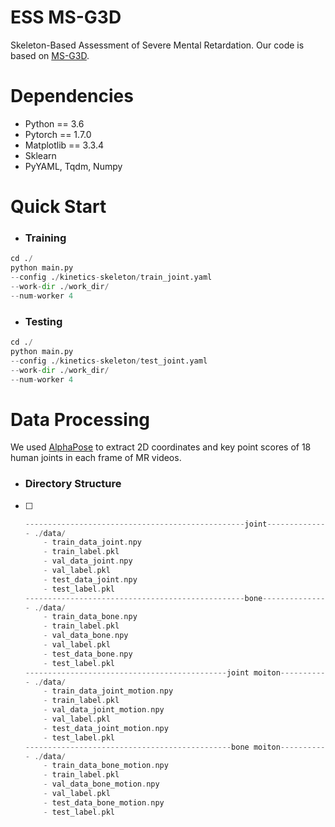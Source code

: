 # ESS MS-G3D
Skeleton-Based Assessment of Severe Mental Retardation. Our code is based on [MS-G3D](https://github.com/kenziyuliu/MS-G3D.git).

# Dependencies
* Python == 3.6
* Pytorch == 1.7.0
* Matplotlib == 3.3.4
* Sklearn 
* PyYAML, Tqdm, Numpy
# Quick Start
- ### Training

```python
cd ./
python main.py 
--config ./kinetics-skeleton/train_joint.yaml 
--work-dir ./work_dir/ 
--num-worker 4
```

- ### Testing

```python
cd ./
python main.py 
--config ./kinetics-skeleton/test_joint.yaml 
--work-dir ./work_dir/ 
--num-worker 4
```

# Data Processing

We used [AlphaPose](https://github.com/WildflowerSchools/AlphaPose) to extract 2D coordinates and key point scores of 18 human joints in each frame of MR videos.

- ### Directory Structure

- [ ] ```c
  -------------------------------------------------joint---------------------------------------------------
  - ./data/
      - train_data_joint.npy
      - train_label.pkl
      - val_data_joint.npy
      - val_label.pkl
      - test_data_joint.npy
      - test_label.pkl
  -------------------------------------------------bone----------------------------------------------------
  - ./data/
      - train_data_bone.npy
      - train_label.pkl
      - val_data_bone.npy
      - val_label.pkl
      - test_data_bone.npy
      - test_label.pkl
  ---------------------------------------------joint moiton------------------------------------------------
  - ./data/
      - train_data_joint_motion.npy
      - train_label.pkl
      - val_data_joint_motion.npy
      - val_label.pkl
      - test_data_joint_motion.npy
      - test_label.pkl
  ----------------------------------------------bone moiton------------------------------------------------
  - ./data/
      - train_data_bone_motion.npy
      - train_label.pkl
      - val_data_bone_motion.npy
      - val_label.pkl
      - test_data_bone_motion.npy
      - test_label.pkl
  ```

